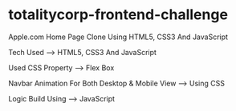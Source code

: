 # totalitycorp-frontend-challenge
Apple.com Home Page Clone Using HTML5, CSS3 And JavaScript

Tech Used --> HTML5, CSS3 And JavaScript

Used CSS Property --> Flex Box 

Navbar Animation For Both Desktop & Mobile View --> Using CSS

Logic Build Using --> JavaScript
